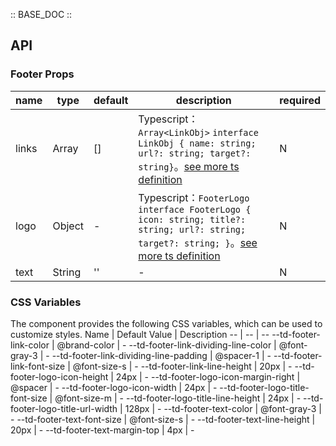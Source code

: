 :: BASE_DOC ::

## API

### Footer Props

name | type | default | description | required
-- | -- | -- | -- | --
links | Array | [] | Typescript：`Array<LinkObj>` `interface LinkObj { name: string; url?: string; target?: string}`。[see more ts definition](https://github.com/Tencent/tdesign-mobile-vue/tree/develop/src/footer/type.ts) | N
logo | Object | - | Typescript：`FooterLogo` `interface FooterLogo { icon: string; title?: string; url?: string; target?: string; }`。[see more ts definition](https://github.com/Tencent/tdesign-mobile-vue/tree/develop/src/footer/type.ts) | N
text | String | '' | \- | N

### CSS Variables

The component provides the following CSS variables, which can be used to customize styles.
Name | Default Value | Description 
-- | -- | --
--td-footer-link-color | @brand-color | - 
--td-footer-link-dividing-line-color | @font-gray-3 | - 
--td-footer-link-dividing-line-padding | @spacer-1 | - 
--td-footer-link-font-size | @font-size-s | - 
--td-footer-link-line-height | 20px | - 
--td-footer-logo-icon-height | 24px | - 
--td-footer-logo-icon-margin-right | @spacer | - 
--td-footer-logo-icon-width | 24px | - 
--td-footer-logo-title-font-size | @font-size-m | - 
--td-footer-logo-title-line-height | 24px | - 
--td-footer-logo-title-url-width | 128px | - 
--td-footer-text-color | @font-gray-3 | - 
--td-footer-text-font-size | @font-size-s | - 
--td-footer-text-line-height | 20px | - 
--td-footer-text-margin-top | 4px | -